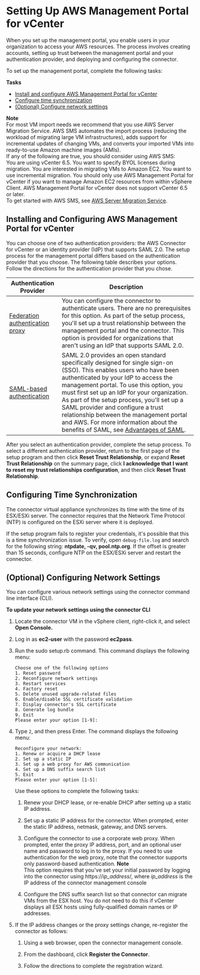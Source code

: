 # Setting Up AWS Management Portal for vCenter<a name="setting-up"></a>

When you set up the management portal, you enable users in your organization to access your AWS resources\. The process involves creating accounts, setting up trust between the management portal and your authentication provider, and deploying and configuring the connector\.

To set up the management portal, complete the following tasks:

**Tasks**
+ [Install and configure AWS Management Portal for vCenter](#install-management-portal)
+ [Configure time synchronization](#time-synchronization)
+ [\(Optional\) Configure network settings](#network-settings)

**Note**  
For most VM import needs we recommend that you use AWS Server Migration Service\. AWS SMS automates the import process \(reducing the workload of migrating large VM infrastructures\), adds support for incremental updates of changing VMs, and converts your imported VMs into ready\-to\-use Amazon machine images \(AMIs\)\.  
If any of the following are true, you should consider using AWS SMS:  
You are using vCenter 6\.5\.
You want to specify BYOL licenses during migration\.
You are interested in migrating VMs to Amazon EC2\.
You want to use incremental migration\.
You should only use AWS Management Portal for vCenter if you want to manage Amazon EC2 resources from within vSphere Client\. AWS Management Portal for vCenter does not support vCenter 6\.5 or later\.  
To get started with AWS SMS, see [AWS Server Migration Service](https://aws.amazon.com/server-migration-service)\.

## Installing and Configuring AWS Management Portal for vCenter<a name="install-management-portal"></a>

You can choose one of two authentication providers: the AWS Connector for vCenter or an identity provider \(IdP\) that supports SAML 2\.0\. The setup process for the management portal differs based on the authentication provider that you choose\. The following table describes your options\. Follow the directions for the authentication provider that you chose\.


| Authentication Provider | Description | 
| --- | --- | 
|  [Federation authentication proxy](install-option-connector.md)  |  You can configure the connector to authenticate users\. There are no prerequisites for this option\. As part of the setup process, you'll set up a trust relationship between the management portal and the connector\. This option is provided for organizations that aren't using an IdP that supports SAML 2\.0\.  | 
|  [SAML\-based authentication](install-option-saml.md)  |  SAML 2\.0 provides an open standard specifically designed for single sign\-on \(SSO\)\. This enables users who have been authenticated by your IdP to access the management portal\. To use this option, you must first set up an IdP for your organization\. As part of the setup process, you'll set up a SAML provider and configure a trust relationship between the management portal and AWS\. For more information about the benefits of SAML, see [Advantages of SAML](http://saml.xml.org/advantages-saml)\.  | 

After you select an authentication provider, complete the setup process\. To select a different authentication provider, return to the first page of the setup program and then click **Reset Trust Relationship**, or expand **Reset Trust Relationship** on the summary page, click **I acknowledge that I want to reset my trust relationships configuration**, and then click **Reset Trust Relationship**\.

## Configuring Time Synchronization<a name="time-synchronization"></a>

The connector virtual appliance synchronizes its time with the time of its ESX/ESXi server\. The connector requires that the Network Time Protocol \(NTP\) is configured on the ESXi server where it is deployed\.

If the setup program fails to register your credentials, it's possible that this is a time synchronization issue\. To verify, open `debug-file.log` and search for the following string: **ntpdate, \-qv, pool\.ntp\.org**\. If the offset is greater than 15 seconds, configure NTP on the ESX/ESXi server and restart the connector\.

## \(Optional\) Configuring Network Settings<a name="network-settings"></a>

You can configure various network settings using the connector command line interface \(CLI\)\.

**To update your network settings using the connector CLI**

1. Locate the connector VM in the vSphere client, right\-click it, and select **Open Console\.**

1. Log in as **ec2\-user** with the password **ec2pass**\.

1. Run the sudo setup\.rb command\. This command displays the following menu:

   ```
   Choose one of the following options
   1. Reset password
   2. Reconfigure network settings
   3. Restart services
   4. Factory reset
   5. Delete unused upgrade-related files
   6. Enable/disable SSL certificate validation
   7. Display connector's SSL certificate
   8. Generate log bundle
   9. Exit
   Please enter your option [1-9]:
   ```

1. Type `2`, and then press Enter\. The command displays the following menu:

   ```
   Reconfigure your network:
   1. Renew or acquire a DHCP lease
   2. Set up a static IP
   3. Set up a web proxy for AWS communication
   4. Set up a DNS suffix search list
   5. Exit
   Please enter your option [1-5]:
   ```

   Use these options to complete the following tasks:

   1. Renew your DHCP lease, or re\-enable DHCP after setting up a static IP address\.

   1. Set up a static IP address for the connector\. When prompted, enter the static IP address, netmask, gateway, and DNS servers\.

   1. Configure the connector to use a corporate web proxy\. When prompted, enter the proxy IP address, port, and an optional user name and password to log in to the proxy\. If you need to use authentication for the web proxy, note that the connector supports only password\-based authentication\.
**Note**  
This option requires that you've set your initial password by logging into the connector using https://*ip\_address*/, where *ip\_address* is the IP address of the connector management console

   1. Configure the DNS suffix search list so that connector can migrate VMs from the ESX host\. You do not need to do this if vCenter displays all ESX hosts using fully\-qualified domain names or IP addresses\.

1. If the IP address changes or the proxy settings change, re\-register the connector as follows:

   1. Using a web browser, open the connector management console\.

   1. From the dashboard, click **Register the Connector**\.

   1. Follow the directions to complete the registration wizard\.